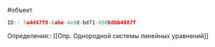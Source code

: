 #объект

```javascript
ID:: 7a4d47f8-6abe-4e0d-bd71-880b8bb4087f
```

Определения:: [[Опр. Однородной системы линейных уравнений]]